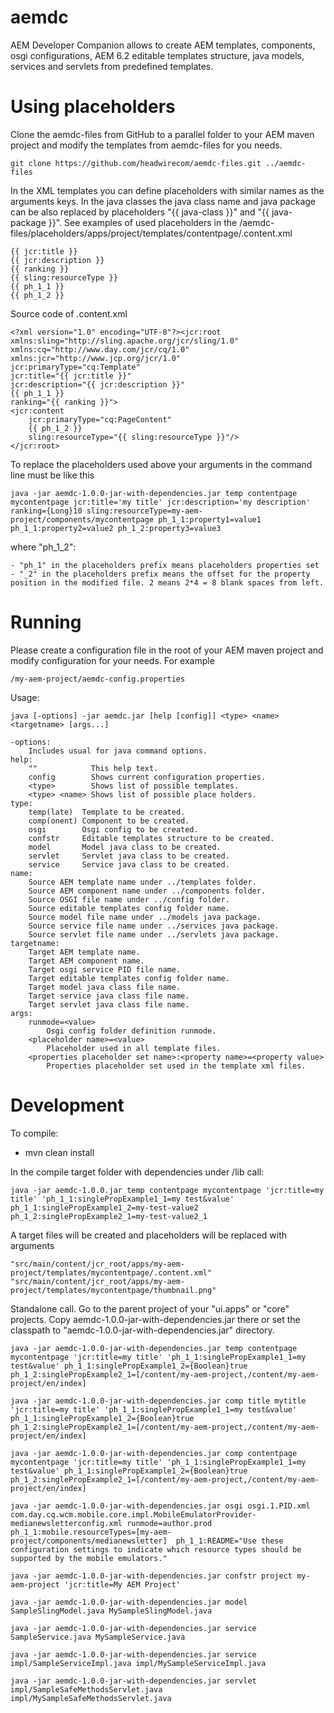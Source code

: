 # aemdc
AEM Developer Companion allows to create AEM templates, components, osgi configurations, AEM 6.2 editable templates structure, java models, services and servlets from predefined templates.

# Using placeholders
Clone the aemdc-files from GitHub to a parallel folder to your AEM maven project and modify the templates from aemdc-files for you needs. 
	
	git clone https://github.com/headwirecom/aemdc-files.git ../aemdc-files

In the XML templates you can define placeholders with similar names as the arguments keys. In the java classes the java class name and java package can be also replaced by placeholders "{{ java-class }}" and "{{ java-package }}". See examples of used placeholders in the /aemdc-files/placeholders/apps/project/templates/contentpage/.content.xml

	{{ jcr:title }}
	{{ jcr:description }}
	{{ ranking }}
	{{ sling:resourceType }}
	{{ ph_1_1 }}
	{{ ph_1_2 }}

Source code of  .content.xml 

	<?xml version="1.0" encoding="UTF-8"?><jcr:root xmlns:sling="http://sling.apache.org/jcr/sling/1.0" xmlns:cq="http://www.day.com/jcr/cq/1.0" xmlns:jcr="http://www.jcp.org/jcr/1.0"
    jcr:primaryType="cq:Template"
    jcr:title="{{ jcr:title }}"
    jcr:description="{{ jcr:description }}"
    {{ ph_1_1 }}
    ranking="{{ ranking }}">
    <jcr:content
        jcr:primaryType="cq:PageContent"
        {{ ph_1_2 }}
        sling:resourceType="{{ sling:resourceType }}"/>
    </jcr:root>

To replace the placeholders used above your arguments in the command line must be like this
	
	java -jar aemdc-1.0.0-jar-with-dependencies.jar temp contentpage mycontentpage jcr:title='my title' jcr:description='my description' ranking={Long}10 sling:resourceType=my-aem-project/components/mycontentpage ph_1_1:property1=value1 ph_1_1:property2=value2 ph_1_2:property3=value3

where "ph\_1\_2":

	- "ph_1" in the placeholders prefix means placeholders properties set
	- "_2" in the placeholders prefix means the offset for the property position in the modified file. 2 means 2*4 = 8 blank spaces from left.

# Running

Please create a configuration file in the root of your AEM maven project and modify configuration for your needs. For example
 
	/my-aem-project/aemdc-config.properties

Usage:

	java [-options] -jar aemdc.jar [help [config]] <type> <name> <targetname> [args...]
	
	-options:
        Includes usual for java command options.
	help:
	    ""            This help text.
	    config        Shows current configuration properties.
	    <type>        Shows list of possible templates.
	    <type> <name> Shows list of possible place holders.
	type:
	    temp(late)  Template to be created.
	    comp(onent) Component to be created.
	    osgi        Osgi config to be created.
	    confstr     Editable templates structure to be created.
	    model       Model java class to be created.
	    servlet     Servlet java class to be created.
	    service     Service java class to be created.
	name:
	    Source AEM template name under ../templates folder.
	    Source AEM component name under ../components folder.
	    Source OSGI file name under ../config folder.
	    Source editable templates config folder name.
	    Source model file name under ../models java package.
	    Source service file name under ../services java package.
	    Source servlet file name under ../servlets java package.
	targetname:
	    Target AEM template name.
	    Target AEM component name.
	    Target osgi service PID file name.
	    Target editable templates config folder name.
	    Target model java class file name.
	    Target service java class file name.
	    Target servlet java class file name.
	args:
	    runmode=<value>
	        Osgi config folder definition runmode.
	    <placeholder name>=<value>
	        Placeholder used in all template files.
	    <properties placeholder set name>:<property name>=<property value>
	        Properties placeholder set used in the template xml files.

# Development

To compile:

- mvn clean install

In the compile target folder with dependencies under /lib call:

	java -jar aemdc-1.0.0.jar temp contentpage mycontentpage 'jcr:title=my title' 'ph_1_1:singlePropExample1_1=my test&value' ph_1_1:singlePropExample1_2=my-test-value2  ph_1_2:singlePropExample2_1=my-test-value2_1

A target files will be created and placeholders will be replaced with arguments 

	"src/main/content/jcr_root/apps/my-aem-project/templates/mycontentpage/.content.xml"
	"src/main/content/jcr_root/apps/my-aem-project/templates/mycontentpage/thumbnail.png"

Standalone call.
Go to the parent project of your "ui.apps" or "core" projects. Copy aemdc-1.0.0-jar-with-dependencies.jar there or set the classpath to "aemdc-1.0.0-jar-with-dependencies.jar" directory. 

	java -jar aemdc-1.0.0-jar-with-dependencies.jar temp contentpage mycontentpage 'jcr:title=my title' 'ph_1_1:singlePropExample1_1=my test&value' ph_1_1:singlePropExample1_2={Boolean}true  ph_1_2:singlePropExample2_1=[/content/my-aem-project,/content/my-aem-project/en/index]
	
	java -jar aemdc-1.0.0-jar-with-dependencies.jar comp title mytitle 'jcr:title=my title' 'ph_1_1:singlePropExample1_1=my test&value' ph_1_1:singlePropExample1_2={Boolean}true  ph_1_2:singlePropExample2_1=[/content/my-aem-project,/content/my-aem-project/en/index]
	
	java -jar aemdc-1.0.0-jar-with-dependencies.jar comp contentpage mycontentpage 'jcr:title=my title' 'ph_1_1:singlePropExample1_1=my test&value' ph_1_1:singlePropExample1_2={Boolean}true  ph_1_2:singlePropExample2_1=[/content/my-aem-project,/content/my-aem-project/en/index]
	
	java -jar aemdc-1.0.0-jar-with-dependencies.jar osgi osgi.1.PID.xml com.day.cq.wcm.mobile.core.impl.MobileEmulatorProvider-medianewsletterconfig.xml runmode=author.prod ph_1_1:mobile.resourceTypes=[my-aem-project/components/medianewsletter]  ph_1_1:README="Use these configuration settings to indicate which resource types should be supported by the mobile emulators."
	
	java -jar aemdc-1.0.0-jar-with-dependencies.jar confstr project my-aem-project 'jcr:title=My AEM Project'
	
	java -jar aemdc-1.0.0-jar-with-dependencies.jar model SampleSlingModel.java MySampleSlingModel.java
	
	java -jar aemdc-1.0.0-jar-with-dependencies.jar service SampleService.java MySampleService.java
	
	java -jar aemdc-1.0.0-jar-with-dependencies.jar service impl/SampleServiceImpl.java impl/MySampleServiceImpl.java
	
	java -jar aemdc-1.0.0-jar-with-dependencies.jar servlet impl/SampleSafeMethodsServlet.java impl/MySampleSafeMethodsServlet.java
	